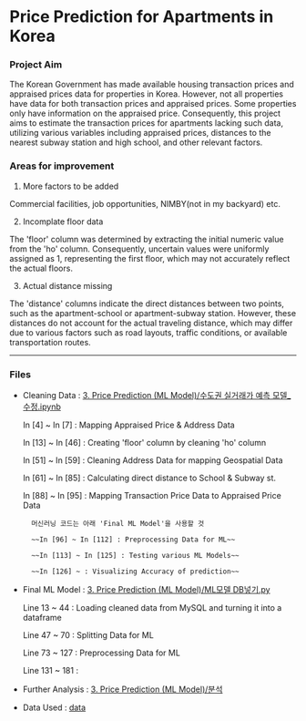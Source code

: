# Price Prediction for Apartments in Korea
### Project Aim
The Korean Government has made available housing transaction prices and appraised prices data for properties in Korea. However, not all properties have data for both transaction prices and appraised prices. Some properties only have information on the appraised price. Consequently, this project aims to estimate the transaction prices for apartments lacking such data, utilizing various variables including appraised prices, distances to the nearest subway station and high school, and other relevant factors.

### Areas for improvement
1) More factors to be added

Commercial facilities, job opportunities, NIMBY(not in my backyard) etc.

2) Incomplate floor data

The 'floor' column was determined by extracting the initial numeric value from the 'ho' column. Consequently, uncertain values were uniformly assigned as 1, representing the first floor, which may not accurately reflect the actual floors.

3) Actual distance missing

The 'distance' columns indicate the direct distances between two points, such as the apartment-school or apartment-subway station. However, these distances do not account for the actual traveling distance, which may differ due to various factors such as road layouts, traffic conditions, or available transportation routes.

---   
### Files
* Cleaning Data : [3. Price Prediction (ML Model)/수도권 실거래가 예측 모델_수정.ipynb](https://github.com/jiboo01/hsj/blob/main/3.%20Price%20Prediction%20(ML%20Model)/%EC%88%98%EB%8F%84%EA%B6%8C%20%EC%8B%A4%EA%B1%B0%EB%9E%98%EA%B0%80%20%EC%98%88%EC%B8%A1%20%EB%AA%A8%EB%8D%B8_%EC%88%98%EC%A0%95.ipynb)

    In [4] ~ In [7] : Mapping Appraised Price & Address Data

    In [13] ~ In [46] : Creating 'floor' column by cleaning 'ho' column

    In [51] ~ In [59] : Cleaning Address Data for mapping Geospatial Data

    In [61] ~ In [85] : Calculating direct distance to School & Subway st.

    In [88] ~ In [95] : Mapping Transaction Price Data to Appraised Price Data

        머신러닝 코드는 아래 'Final ML Model'을 사용할 것

        ~~In [96] ~ In [112] : Preprocessing Data for ML~~

        ~~In [113] ~ In [125] : Testing various ML Models~~

        ~~In [126] ~ : Visualizing Accuracy of prediction~~


  
* Final ML Model : [3. Price Prediction (ML Model)/ML모델 DB넣기.py](https://github.com/jiboo01/hsj/blob/main/3.%20Price%20Prediction%20(ML%20Model)/ML%EB%AA%A8%EB%8D%B8%20DB%EB%84%A3%EA%B8%B0.py)

    Line 13 ~ 44 : Loading cleaned data from MySQL and turning it into a dataframe

    Line 47 ~ 70 : Splitting Data for ML

    Line 73 ~ 127 : Preprocessing Data for ML

    Line 131 ~ 181 : 
* Further Analysis : [3. Price Prediction (ML Model)/분석](https://github.com/jiboo01/hsj/tree/main/3.%20Price%20Prediction%20(ML%20Model)/%EB%B6%84%EC%84%9D)

* Data Used : [data](https://github.com/jiboo01/hsj/tree/main/data)
